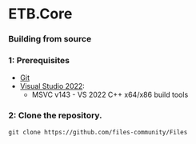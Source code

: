 # ETB.Core

### Building from source

### 1: Prerequisites

- [Git](https://git-scm.com)
- [Visual Studio 2022](https://visualstudio.microsoft.com/vs/):
    - MSVC v143 - VS 2022 C++ x64/x86 build tools

### 2: Clone the repository.

```
git clone https://github.com/files-community/Files
```
